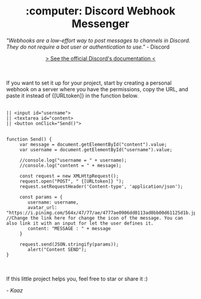 <h1 align="center"> :computer: Discord Webhook Messenger </h1>

*"Webhooks are a low-effort way to post messages to channels in Discord. They do not require a bot user or authentication to use."* - Discord

<p align="center"> 
 <a href="https://discord.com/developers/docs/resources/webhook" alt="Discord's Webhook Documentation" target="_blank"> > See the official Discord's documentation <</a>

</p>
<br><br>
If you want to set it up for your project, start by creating a personal webhook on a server where you have the permissions, copy the URL, and paste it instead of {[URLtoken]} in the function below.
<br><br>

```
|| <input id="username">
|| <textarea id="content>
|| <button onClick="Send()">


function Send() {
     var message = document.getElementById("content").value;
     var username = document.getElementById("username").value;
     
     //console.log("username = " + username);
     //console.log("content = " + message);
     
     const request = new XMLHttpRequest();
     request.open("POST", " {[URLtoken]} ");
     request.setRequestHeader('Content-type', 'application/json');

     const params = {
        username: username,
        avatar_url: "https://i.pinimg.com/564x/47/77/ae/4777ae0906dd0113ad0bb00d61125d1b.jpg", //Change the link here for change the icon of the message. You can also link it with an input for let the user defines it.
        content: "MESSAGE : " + message
     }

     request.send(JSON.stringify(params));
	    alert("Content SEND");
}
```
<br><br>
If this little project helps you, feel free to star or share it :)

*- Kaaz*




 <!--
Here's a little project I made in 2-3 hours for fun.

If you'd like to set this up for yourself, it's pretty self-explanatory; create a Discord webhook and copy the URL, paste it as the value for an environment variable titled WEBHOOK_URL. Customize the frontend, do whatever you'd like, it's very simple.

If you like this project or want to see more of what I make, feel free to star the repo ⭐ or drop a follow 🙋‍♂️, it's much appreciated :)-->
